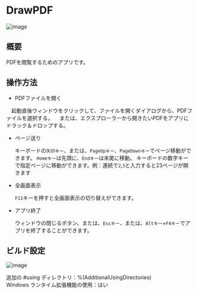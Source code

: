 # DrawPDF
![image](https://github.com/kenjinote/DrawPDF/assets/2605401/2c5669f6-5b94-4e77-8e18-13b4183fd5be)

## 概要
PDFを閲覧するためのアプリです。

## 操作方法
- PDFファイルを開く

　起動直後ウィンドウをクリックして、ファイルを開くダイアログから、PDFファイルを選択する。
　または、エクスプローラーから開きたいPDFをアプリにドラック＆ドロップする。
- ページ送り

  キーボードの`矢印キー`、または、`PageUpキー`、`PageDownキー`でページ移動ができます。
  `Homeキー`は先頭に、`Endキー`は末尾に移動。
  キーボードの数字キーで指定ページに移動ができます。例：連続で`2`,`3`と入力すると23ページが開きます
- 全画面表示

  `F11`キーを押すと全画面表示の切り替えができます。
- アプリ終了

  ウィンドウの閉じるボタン、または、`Escキー`、または、`Altキー`+`F4キー`でアプリを終了することができます。

## ビルド設定
![image](https://github.com/kenjinote/DrawPDF/assets/2605401/ccee53fe-24a0-445b-ba77-cff9fa02113c)

追加の #using ディレクトリ：%(AdditionalUsingDirectories)  
Windows ランタイム拡張機能の使用：はい

